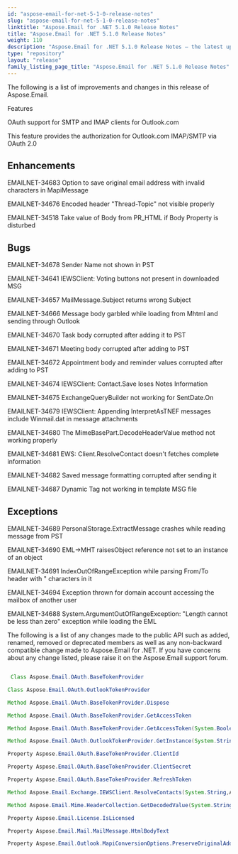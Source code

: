 ```yaml
---
id: "aspose-email-for-net-5-1-0-release-notes"
slug: "aspose-email-for-net-5-1-0-release-notes"
linktitle: "Aspose.Email for .NET 5.1.0 Release Notes"
title: "Aspose.Email for .NET 5.1.0 Release Notes"
weight: 110
description: "Aspose.Email for .NET 5.1.0 Release Notes – the latest updates and fixes."
type: "repository"
layout: "release"
family_listing_page_title: "Aspose.Email for .NET 5.1.0 Release Notes"
---
```


The following is a list of improvements and changes in this release of Aspose.Email.

Features

OAuth support for SMTP and IMAP clients for Outlook.com

This feature provides the authorization for Outlook.com IMAP/SMTP via OAuth 2.0

## **Enhancements**
EMAILNET-34683 Option to save original email address with invalid characters in MapiMessage

EMAILNET-34676 Encoded header "Thread-Topic" not visible properly

EMAILNET-34518 Take value of Body from PR_HTML if Body Property is disturbed
## **Bugs**
EMAILNET-34678 Sender Name not shown in PST

EMAILNET-34641 IEWSClient: Voting buttons not present in downloaded MSG

EMAILNET-34657 MailMessage.Subject returns wrong Subject

EMAILNET-34666 Message body garbled while loading from Mhtml and sending through Outlook

EMAILNET-34670 Task body corrupted after adding it to PST

EMAILNET-34671 Meeting body corrupted after adding to PST

EMAILNET-34672 Appointment body and reminder values corrupted after adding to PST

EMAILNET-34674 IEWSClient: Contact.Save loses Notes Information

EMAILNET-34675 ExchangeQueryBuilder not working for SentDate.On

EMAILNET-34679 IEWSClient: Appending InterpretAsTNEF messages include Winmail.dat in message attachments

EMAILNET-34680 The MimeBasePart.DecodeHeaderValue method not working properly

EMAILNET-34681 EWS: Client.ResolveContact doesn't fetches complete information

EMAILNET-34682 Saved message formatting corrupted after sending it

EMAILNET-34687 Dynamic Tag not working in template MSG file
## **Exceptions**
EMAILNET-34689 PersonalStorage.ExtractMessage crashes while reading message from PST

EMAILNET-34690 EML->MHT raisesObject reference not set to an instance of an object

EMAILNET-34691 IndexOutOfRangeException while parsing From/To header with \" characters in it

EMAILNET-34694 Exception thrown for domain account accessing the mailbox of another user

EMAILNET-34688 System.ArgumentOutOfRangeException: "Length cannot be less than zero" exception while loading the EML

The following is a list of any changes made to the public API such as added, renamed, removed or deprecated members as well as any non-backward compatible change made to Aspose.Email for .NET. If you have concerns about any change listed, please raise it on the Aspose.Email support forum.

``` java

 Class Aspose.Email.OAuth.BaseTokenProvider

Class Aspose.Email.OAuth.OutlookTokenProvider

Method Aspose.Email.OAuth.BaseTokenProvider.Dispose

Method Aspose.Email.OAuth.BaseTokenProvider.GetAccessToken

Method Aspose.Email.OAuth.BaseTokenProvider.GetAccessToken(System.Boolean)

Method Aspose.Email.OAuth.OutlookTokenProvider.GetInstance(System.String,System.String,System.String)

Property Aspose.Email.OAuth.BaseTokenProvider.ClientId

Property Aspose.Email.OAuth.BaseTokenProvider.ClientSecret

Property Aspose.Email.OAuth.BaseTokenProvider.RefreshToken

Method Aspose.Email.Exchange.IEWSClient.ResolveContacts(System.String,Aspose.Email.Exchange.ExchangeListContactsOptions)

Method Aspose.Email.Mime.HeaderCollection.GetDecodedValue(System.String)

Property Aspose.Email.License.IsLicensed

Property Aspose.Email.Mail.MailMessage.HtmlBodyText

Property Aspose.Email.Outlook.MapiConversionOptions.PreserveOriginalAddress

```
